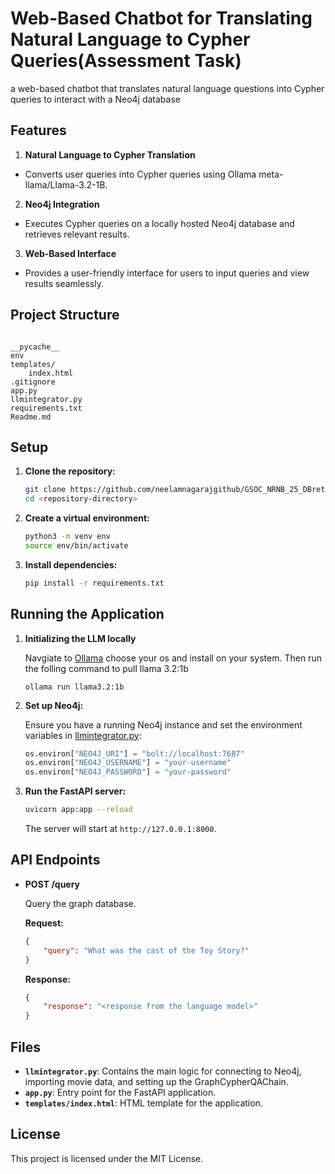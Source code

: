 
# Web-Based Chatbot for Translating Natural Language to Cypher Queries(Assessment Task)

a web-based chatbot that translates natural language questions into Cypher queries to interact with a Neo4j database

## Features

1. **Natural Language to Cypher Translation**  
- Converts user queries into Cypher queries using Ollama meta-llama/Llama-3.2-1B.  

2. **Neo4j Integration**  
- Executes Cypher queries on a locally hosted Neo4j database and retrieves relevant results.  

3. **Web-Based Interface**  
- Provides a user-friendly interface for users to input queries and view results seamlessly.  


## Project Structure

```

__pycache__
env
templates/
	index.html
.gitignore
app.py
llmintegrator.py
requirements.txt
Readme.md

```
## Setup

1. **Clone the repository:**

    ```sh
    git clone https://github.com/neelamnagarajgithub/GSOC_NRNB_25_DBretina_Chatbot
    cd <repository-directory>
    ```

2. **Create a virtual environment:**

    ```sh
    python3 -m venv env
    source env/bin/activate
    ```

3. **Install dependencies:**

    ```sh
    pip install -r requirements.txt
    ```

## Running the Application

1. **Initializing the LLM locally**

	Navgiate to [Ollama](https://ollama.com/download) choose your os and install on your system. Then run the folling command to pull llama 3.2:1b

	```
	ollama run llama3.2:1b
	```

2. **Set up Neo4j:**

    Ensure you have a running Neo4j instance and set the environment variables in [llmintegrator.py](http://_vscodecontentref_/3):

    ```python
    os.environ["NEO4J_URI"] = "bolt://localhost:7687"
    os.environ["NEO4J_USERNAME"] = "your-username"
    os.environ["NEO4J_PASSWORD"] = "your-password"
    ```

3. **Run the FastAPI server:**

    ```sh
    uvicorn app:app --reload
    ```

    The server will start at `http://127.0.0.1:8000`.

## API Endpoints

- **POST /query**

    Query the graph database.

    **Request:**

    ```json
    {
        "query": "What was the cast of the Toy Story?"
    }
    ```

    **Response:**

    ```json
    {
        "response": "<response from the language model>"
    }
    ```

## Files

- **`llmintegrator.py`**: Contains the main logic for connecting to Neo4j, importing movie data, and setting up the GraphCypherQAChain.
- **`app.py`**: Entry point for the FastAPI application.
- **`templates/index.html`**: HTML template for the application.

## License

This project is licensed under the MIT License.

